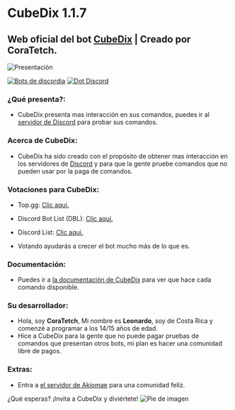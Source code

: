 # CubeDix 1.1.7
## Web oficial del bot [CubeDix](https://cubedix.akiomae.com/) | Creado por CoraTetch.
![Presentación](https://cdn.discordapp.com/attachments/1133122455163109417/1143237417856401428/Logo_video.png)

[![Bots de discordia](https://top.gg/api/widget/1123401179142045727.svg)](https://top.gg/bot/1123401179142045727) [![Dot Discord](https://discordbotlist.com/api/v1/bots/1123401179142045727/widget)](https://discordbotlist.com/bots/cubedix) 

### ¿Qué presenta?:
- CubeDix presenta mas interacción en sus comandos, puedes ir al [servidor de Discord](https://discord.gg/6KBDQhXGdj) para probar sus comandos.

### Acerca de CubeDix:
- CubeDix ha sido creado con el propósito de obtener mas interacción en los servidores de [Discord](https://discord.com) y para que la gente pruebe comandos que no pueden usar por la paga de comandos.

### Votaciones para CubeDix:
- Top.gg: [Clic aquí.](https://top.gg/bot/1123401179142045727?s=02209a61a8247)
- Discord Bot List (DBL): [Clic aquí.](https://discordbotlist.com/bots/cubedix/upvote)
- Discord List: [Clic aquí.](https://discordlist.gg/bot/1123401179142045727)

- Votando ayudarás a crecer el bot mucho más de lo que es.

### Documentación:
- Puedes ir a [la documentación de CubeDix](https://cubedix.akiomae.com/docs.html) para ver que hace cada comando disponible.

### Su desarrollador:
- Hola, soy **CoraTetch**, Mi nombre es **Leonardo**, soy de Costa Rica y comenzé a programar a los 14/15 años de edad.
- Hice a CubeDix para la gente que no puede pagar pruebas de comandos que presentan otros bots, mi plan es hacer una comunidad libre de pagos.

### Extras:
- Entra a [el servidor de Akiomae](https://discord.gg/em3SZKezCu) para una comunidad felíz.

¿Qué esperas? ¡Invita a CubeDix y diviértete!
![Pie de imagen](https://cdn.discordapp.com/attachments/1133122455163109417/1143255878955446313/Noche.png)

